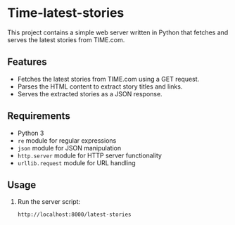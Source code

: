 # Time-latest-stories

This project contains a simple web server written in Python that fetches and serves the latest stories from TIME.com.

## Features

- Fetches the latest stories from TIME.com using a GET request.
- Parses the HTML content to extract story titles and links.
- Serves the extracted stories as a JSON response.

## Requirements

- Python 3
- `re` module for regular expressions
- `json` module for JSON manipulation
- `http.server` module for HTTP server functionality
- `urllib.request` module for URL handling

## Usage

1. Run the server script:
   ```shell
   http://localhost:8000/latest-stories

